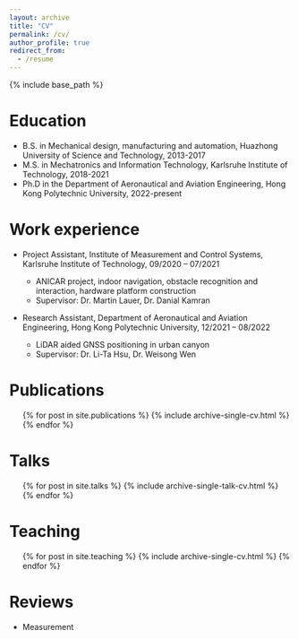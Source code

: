 ```yaml
---
layout: archive
title: "CV"
permalink: /cv/
author_profile: true
redirect_from:
  - /resume
---
```


{% include base_path %}

Education
======
* B.S. in Mechanical design, manufacturing and automation, Huazhong University of Science and Technology, 2013-2017
* M.S. in Mechatronics and Information Technology, Karlsruhe Institute of Technology, 2018-2021
* Ph.D in the Department of Aeronautical and Aviation Engineering, Hong Kong Polytechnic University, 2022-present

Work experience
======
* Project  Assistant, Institute of Measurement and Control Systems, Karlsruhe Institute of Technology, 09/2020 – 07/2021
  * ANICAR project, indoor navigation, obstacle recognition and interaction, hardware platform construction
  * Supervisor: Dr. Martin Lauer, Dr. Danial Kamran

* Research Assistant, Department of Aeronautical and Aviation Engineering, Hong Kong Polytechnic University, 12/2021 – 08/2022
  * LiDAR aided GNSS positioning in urban canyon
  * Supervisor: Dr. Li-Ta Hsu, Dr. Weisong Wen

Publications
======
  <ul>{% for post in site.publications %}
    {% include archive-single-cv.html %}
  {% endfor %}</ul>
  
Talks
======
  <ul>{% for post in site.talks %}
    {% include archive-single-talk-cv.html %}
  {% endfor %}</ul>
  
Teaching
======
  <ul>{% for post in site.teaching %}
    {% include archive-single-cv.html %}
  {% endfor %}</ul>
  
Reviews
======
* Measurement
